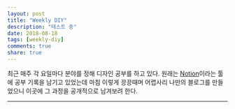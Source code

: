 ```yaml
---
layout: post
title: "Weekly DIY"
description: "테스트 중"
date: 2018-08-18
tags: [weekly-diy]
comments: true
share: true
---
```


최근 매주 각 요일마다 분야를 정해 디자인 공부를 하고 있다.
원래는 [Notion](https://www.notion.so/)이라는 툴에 공부 기록을 남기고 있었는데
마침 이렇게 끙끙때며 어렵사리 나만의 블로그를 만들었으니 이곳에 그 과정을 공개적으로 남겨보려 한다.

---
